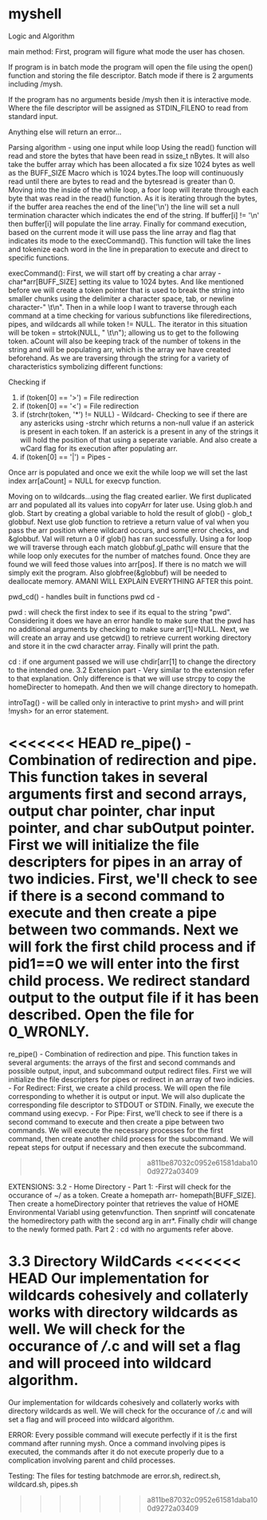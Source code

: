 # myshell

Logic and Algorithm 

main method:
First, program will figure what mode the user has chosen. 

If program is in batch mode the program will open the file using the open() function and storing the file descriptor. Batch mode if there is 2 arguments including /mysh. 

If the program has no arguments beside /mysh then it is interactive mode. Where the file descriptor will be assigned as STDIN_FILENO to read from standard input. 

Anything else will return an error...

Parsing algorithm - using one input while loop 
Using the read() function will read and store the bytes that have been read in ssize_t nBytes. It will also take the buffer array which has been allocated a fix size 1024 bytes as well as the BUFF_SIZE Macro which is 1024 bytes.The loop will continuously read until there are bytes to read and the bytesread is greater than 0. Moving into the inside of the while loop, a foor loop will iterate through each byte that was read in the read() function. As it is iterating through the bytes, if the buffer area reaches the end of the line('\n') the line will set a null termination character which indicates the end of the string. If buffer[i] != '\n' then buffer[i] will populate the line array. Finally for command execution, based on the current mode it will use pass the line array and flag that indicates its mode to the execCommand(). This function will take the lines and tokenize each word in the line in preparation to execute and direct to specific functions. 

execCommand():
First, we will start off by creating a char array - char*arr[BUFF_SIZE] setting its value to 1024 bytes. And like mentioned before we will create a token pointer that is used to break the string into smaller chunks using the delimiter a character space, tab, or newline character-" \t\n". Then in a while loop I want to traverse through each command at a time checking for various subfunctions like fileredirections, pipes, and wildcards all while token != NULL. The iterator in this situation will be token = strtok(NULL, " \t\n"); allowing us to get to the following token. aCount will also be keeping track of the number of tokens in the string and will be populating arr, which is the array we have created beforehand. As we are traversing through the string for a variety of characteristics symbolizing different functions: 

Checking if 
1. if (token[0] == '>') = File redirection
2. if (token[0] == '<') = File redirection 
3. if (strchr(token, '*') != NULL) - Wildcard- Checking to see if there are any astericks using -strchr which returns a non-null value if an asterick is present in each token. If an asterick is a present in any of the strings it will hold the position of that using a seperate variable. And also create a wCard flag for its execution after populating arr. 
4. if (token[0] == '|') = Pipes - 

Once arr is populated and once we exit the while loop we will set the last index arr[aCount] = NULL for execvp function.  

Moving on to wildcards...using the flag created earlier. We first duplicated arr and populated all its values into copyArr for later use. Using glob.h and glob. Start by creating a global variable to hold the result of glob() - glob_t globbuf. Next use glob function to retrieve a return value of val when you pass the arr position where wildcard occurs, and some error checks, and &globbuf. Val will return a 0 if glob() has ran successfully. Using a for loop we will traverse through each match globbuf.gl_pathc will ensure that the while loop only executes for the number of matches found. Once they are found we will feed those values into arr[pos]. If there is no match we will simply exit the program. Also globfree(&globbuf) will be needed to deallocate memory.
AMANI WILL EXPLAIN EVERYTHING AFTER this point.

pwd_cd() - handles built in functions pwd cd - 

pwd : will check the first index to see if its equal to the string "pwd". Considering it does we have an error handle to make sure that the pwd has no additional arguments by checking to make sure arr[1]=NULL. Next, we will create an array and use getcwd() to retrieve current working directory and store it in the cwd character array. Finally will print the path. 

cd : 
if one argument passed we will use chdir[arr[1] to change the directory to the intended one. 
3.2 Extension part - Very similar to the extension refer to that explanation. Only difference is that we will use strcpy to copy the homeDirecter to homepath. And then we will change directory to homepath.  


introTag() - will be called only in interactive to print mysh> and will print !mysh> for an error statement. 

<<<<<<< HEAD
re_pipe() - Combination of redirection and pipe. This function takes in several arguments first and second arrays, output char pointer, char input pointer, and char subOutput pointer. First we will initialize the file descripters for pipes in an array of two indicies. First, we'll check to see if there is a second command to execute and then create a pipe between two commands. Next we will fork the first child process and if pid1==0 we will enter into the first child process. We redirect standard output to the output file if it has been described. Open the file for 0_WRONLY.    
=======
re_pipe() - Combination of redirection and pipe. This function takes in several arguments: the arrays of the first and second commands and possible output, input, and subcommand output redirect files. First we will initialize the file descripters for pipes or redirect in an array of two indicies.
    - For Redirect: First, we create a child process. We will open the file corresponding to whether it is output or input. We will also duplicate the corresponding file descriptor to STDOUT or STDIN. Finally, we execute the command using execvp.
    - For Pipe: First, we'll check to see if there is a second command to execute and then create a pipe between two commands. We will execute the necessary processes for the first command, then create another child process for the subcommand. We will repeat steps for output if necessary and then execute the subcommand.
>>>>>>> a811be87032c0952e61581daba100d9272a03409

EXTENSIONS:
3.2 - Home Directory - Part 1: -First will check for the occurance of ~/ as a token. Create a homepath arr- homepath[BUFF_SIZE]. Then create a homeDirectory pointer that retrieves the value of HOME Environmental Variabl using getenvfunction. Then snprintf will concatenate the homedirectory path with the second arg in arr*. Finally chdir will change to the newly formed path.
Part 2 : cd  with no arguments refer above. 

3.3 Directory WildCards
<<<<<<< HEAD
Our implementation for wildcards cohesively and collaterly works with directory wildcards as well. We will check for the occurance of */*.c and will set a flag and will proceed into wildcard algorithm. 
=======
Our implementation for wildcards cohesively and collaterly works with directory wildcards as well. We will check for the occurance of */*.c and will set a flag and will proceed into wildcard algorithm.

ERROR: Every possible command will execute perfectly if it is the first command after running mysh. Once a command involving pipes is executed, the commands after it do not execute properly due to a complication involving parent and child processes.

Testing: The files for testing batchmode are error.sh, redirect.sh, wildcard.sh, pipes.sh
>>>>>>> a811be87032c0952e61581daba100d9272a03409
